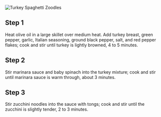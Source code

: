 ![Turkey Spaghetti Zoodles](https://imagesvc.meredithcorp.io/v3/mm/image?url=https%3A%2F%2Fimages.media-allrecipes.com%2Fuserphotos%2F4460524.jpg&q=60&c=sc&orient=true&poi=auto&h=512)
## Step 1
Heat olive oil in a large skillet over medium heat. Add turkey breast, green pepper, garlic, Italian seasoning, ground black pepper, salt, and red pepper flakes; cook and stir until turkey is lightly browned, 4 to 5 minutes.

## Step 2
Stir marinara sauce and baby spinach into the turkey mixture; cook and stir until marinara sauce is warm through, about 3 minutes.

## Step 3
Stir zucchini noodles into the sauce with tongs; cook and stir until the zucchini is slightly tender, 2 to 3 minutes.